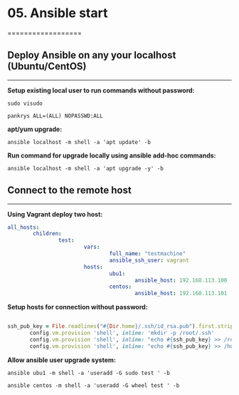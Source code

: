 # 05. Ansible start

==================

## Deploy Ansible on any your localhost (Ubuntu/CentOS)
------------------

**Setup existing local user to run commands without password:**

`sudo visudo`

`pankrys ALL=(ALL) NOPASSWD:ALL`

**apt/yum upgrade:**

`ansible localhost -m shell -a 'apt update' -b `

**Run command for upgrade locally using ansible add-hoc commands:**

`ansible localhost -m shell -a 'apt upgrade -y' -b` 

## Connect to the remote host
----------------------

**Using Vagrant deploy two host:** 

```yml
all_hosts:
        children:
                test:
                        vars:
                                full_name: "testmachine"
                                ansible_ssh_user: vagrant
                        hosts:
                                ubu1:
                                        ansible_host: 192.168.113.100
                                centos:
                                        ansible_host: 192.168.113.101

```
**Setup hosts for connection without password:**

```ruby

ssh_pub_key = File.readlines("#{Dir.home}/.ssh/id_rsa.pub").first.strip
       config.vm.provision 'shell', inline: 'mkdir -p /root/.ssh'
       config.vm.provision 'shell', inline: "echo #{ssh_pub_key} >> /root/.ssh/authorized_keys"
       config.vm.provision 'shell', inline: "echo #{ssh_pub_key} >> /home/vagrant/.ssh/authorized_keys", privileged: false
```
**Allow ansible user upgrade system:**

`ansible ubu1 -m shell -a 'useradd -G sudo test ' -b`

`ansible centos -m shell -a 'useradd -G wheel test ' -b`  


